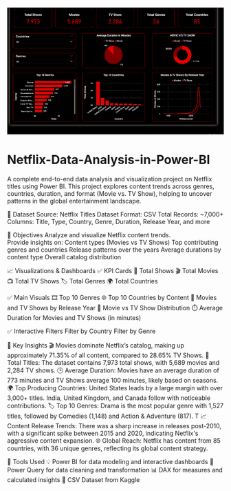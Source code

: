 ![Dashboard Screenshot](Dashboard.png)


# Netflix-Data-Analysis-in-Power-BI
A complete end-to-end data analysis and visualization project on Netflix titles using Power BI. This project explores content trends across genres, countries, duration, and format (Movie vs. TV Show), helping to uncover patterns in the global entertainment landscape.

📁 Dataset
Source: Netflix Titles Dataset
Format: CSV
Total Records: ~7,000+
Columns: Title, Type, Country, Genre, Duration, Release Year, and more

🎯 Objectives
Analyze and visualize Netflix content trends.  
Provide insights on:
Content types (Movies vs TV Shows)
Top contributing genres and countries
Release patterns over the years
Average durations by content type
Overall catalog distribution

📈 Visualizations & Dashboards
✅ KPI Cards
📌 Total Shows
🎬 Total Movies
📺 Total TV Shows
🏷️ Total Genres
🌍 Total Countries

✅ Main Visuals
🎞️ Top 10 Genres
🌐 Top 10 Countries by Content
📆 Movies and TV Shows by Release Year
🔁 Movie vs TV Show Distribution
⏱️ Average Duration for Movies and TV Shows (in minutes)

✅ Interactive Filters
Filter by Country
Filter by Genre

🧠 Key Insights
🎬 Movies dominate Netflix’s catalog, making up approximately 71.35% of all content, compared to 28.65% TV Shows.
📌 Total Titles: The dataset contains 7,973 total shows, with 5,689 movies and 2,284 TV shows.
🕒 Average Duration: Movies have an average duration of 773 minutes and TV Shows average 100 minutes, likely based on seasons.
🌍 Top Producing Countries: United States leads by a large margin with over 3,000+ titles. India, United Kingdom, and Canada follow with noticeable contributions.
🏷️ Top 10 Genres: Drama is the most popular genre with 1,527 titles, followed by Comedies (1,148) and Action & Adventure (817). T
📈 Content Release Trends: There was a sharp increase in releases post-2010, with a significant spike between 2015 and 2020, indicating Netflix's aggressive content expansion.
🌐 Global Reach: Netflix has content from 85 countries, with 36 unique genres, reflecting its global content strategy.

📎 Tools Used
💡 Power BI for data modeling and interactive dashboards
🧼 Power Query for data cleaning and transformation
📊 DAX for measures and calculated insights
🧮 CSV Dataset from Kaggle
